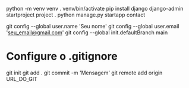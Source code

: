 python -m venv venv
. venv/bin/activate
pip install django
django-admin startproject project .
python manage.py startapp contact

git config --global user.name 'Seu nome'
git config --global user.email 'seu_email@gmail.com'
git config --global init.defaultBranch main
# Configure o .gitignore
git init
git add .
git commit -m 'Mensagem'
git remote add origin URL_DO_GIT